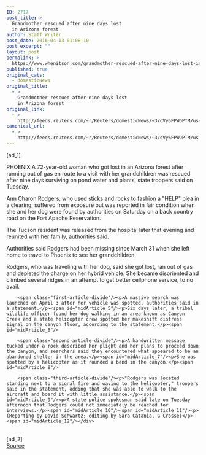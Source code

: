```yaml
---
ID: 2717
post_title: >
  Grandmother rescued after nine days lost
  in Arizona forest
author: Staff Writer
post_date: 2016-04-13 01:08:10
post_excerpt: ""
layout: post
permalink: >
  https://www.whenitson.com/grandmother-rescued-after-nine-days-lost-in-arizona-forest/
published: true
original_cats:
  - domesticNews
original_title:
  - >
    Grandmother rescued after nine days lost
    in Arizona forest
original_link:
  - >
    http://feeds.reuters.com/~r/Reuters/domesticNews/~3/dVy6FPWOPTM/us-arizona-survivor-idUSKCN0XA014
canonical_url:
  - >
    http://feeds.reuters.com/~r/Reuters/domesticNews/~3/dVy6FPWOPTM/us-arizona-survivor-idUSKCN0XA014
---
```

 [ad_1]
<br><div id="articleText">
<span id="midArticle_start"/>

<span class="focusParagraph" readability="5"><p><span class="articleLocation">PHOENIX</span> A 72-year-old woman who got lost in an Arizona forest after running out of gas en route to a visit with her grandchildren was rescued after nine days surviving on pond water and plants, state troopers said on Tuesday.</p></span><span id="midArticle_0"/><p>Ann Charon Rodgers, who used sticks and rocks to fashion a "HELP" plea in a clearing, suffered from exposure but was reported in fair condition when she and her dog were found by authorities on Saturday on a back country road on the Fort Apache Reservation.</p><span id="midArticle_1"/><p>The Tucson resident was released from the hospital later that evening and reunited with her family, authorities said. </p><span id="midArticle_2"/><p>Authorities said Rodgers had been missing since March 31 when she left home to travel to Phoenix to see her grandchildren.</p><span id="midArticle_3"/><p>Rodgers, who was traveling with her dog, said she got lost, ran out of gas and depleted the charge on her hybrid vehicle. She became disoriented and climbed several ridges in an attempt to get better cellphone service, to no avail.</p><span id="midArticle_4"/>
        
        <span class="first-article-divide"/><p>A massive search was launched on April 3 after her vehicle was spotted, authorities said in a statement.</p><span id="midArticle_5"/><p>Six days later, a tribal wildlife officer found her dog walking in an area known as Canyon Creek and a state helicopter crew spotted her makeshift distress signal on the canyon floor, according to the statement.</p><span id="midArticle_6"/>
        
        <span class="second-article-divide"/><p>A handwritten message tucked under a rock described her plight and her plans to proceed down the canyon, and searchers said they encountered what appeared to be an abandoned shelter in the area.</p><span id="midArticle_7"/><p>She was spotted by a helicopter as it rounded a bend in the canyon.</p><span id="midArticle_8"/>
        
        <span class="third-article-divide"/><p>"Rodgers was located standing next to a signal fire and waving to the helicopter," troopers said in the statement, adding that she was able to walk to the aircraft and board it with little assistance.</p><span id="midArticle_9"/><p>A state police spokesman said late on Tuesday afternoon that Rodgers could not immediately be reached for interviews.</p><span id="midArticle_10"/><span id="midArticle_11"/><p> (Reporting by David Schwartz; editing by Sara Catania, G Crosse)</p><span id="midArticle_12"/></div>
<br>[ad_2]
<br><a href="http://feeds.reuters.com/~r/Reuters/domesticNews/~3/dVy6FPWOPTM/us-arizona-survivor-idUSKCN0XA014">Source </a>